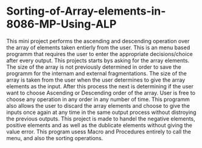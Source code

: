 # Sorting-of-Array-elements-in-8086-MP-Using-ALP
This mini project performs the ascending and descending operation over the array of elements taken entierly from the user.
This is an menu based programm that requires the user to enter the appropriate decisions/choice after every output.
This projects starts bys asking for the array elements. The size of the array is not previously determined in order to save the programm for the internam and external 
fragmentations. The size of the array is taken from the user when the user determines to give the array elements as the input. After this process the next is determining
if the user want to choose Ascending or Descending order of the array. User is free to choose any operation in any order in any number of time. 
This programm also allows the user to discard the array elements and choose to give the inputs once again at any time in the same output process without distroying the 
previous outputs. 
This project is made to handel the negative elements, positive elements and as well as the dublicate elements without giving the value error. 
This program usess Macro and Procedures entirely to call the menu, and also the sorting operations.
